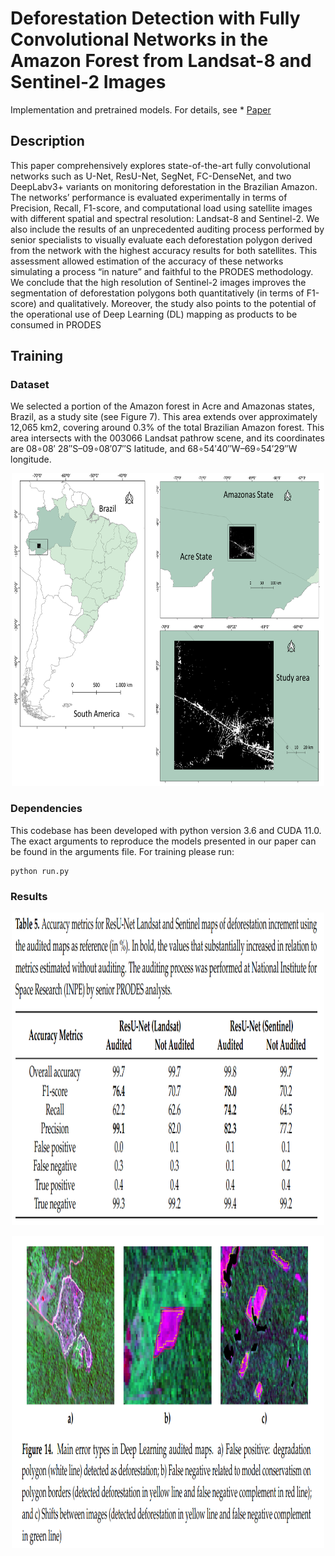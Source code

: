 # Deforestation Detection with Fully Convolutional Networks in the Amazon Forest from Landsat-8 and Sentinel-2 Images

Implementation and pretrained models. For details, see * [Paper](https://www.mdpi.com/2072-4292/13/24/5084)

## Description
 This paper comprehensively explores state-of-the-art fully convolutional networks such as U-Net, ResU-Net, SegNet, FC-DenseNet, and two DeepLabv3+ variants on monitoring deforestation in the Brazilian Amazon. The networks’ performance is evaluated experimentally in terms of Precision, Recall, F1-score, and computational load using satellite images with different spatial and spectral resolution: Landsat-8 and Sentinel-2. We also include the results of an unprecedented auditing process performed by senior specialists to visually evaluate each deforestation polygon derived from the network with the highest accuracy results for both satellites. This assessment allowed estimation of the accuracy of these networks simulating a process “in nature” and faithful to the PRODES methodology. We conclude that the high resolution of Sentinel-2 images improves the segmentation of deforestation polygons both quantitatively (in terms of F1-score) and qualitatively. Moreover, the study also points to the potential of the operational use of Deep Learning (DL) mapping as products to be consumed in PRODES

## Training

### Dataset

We selected a portion of the Amazon forest in Acre and Amazonas states, Brazil, as a study site (see Figure 7). This area extends over approximately 12,065 km2, covering around 0.3% of the total Brazilian Amazon forest. This area intersects with the 003066 Landsat pathrow scene, and its coordinates are 08∘08′ 28′′S–09∘08′07′′S latitude, and 68∘54′40′′W–69∘54′29′′W longitude. 

<p align="center">
  <img 
    width="500"
    height="500"
    src = Figure_study_area.png
  >
</p>

### Dependencies

This codebase has been developed with python version 3.6 and CUDA 11.0. The exact arguments to reproduce the models presented in our paper can be found in the arguments file. For training please run:
```
python run.py
```

### Results

<p align="center">
  <img 
    width="500"
    height="500"
    src = Results.png
  >
</p>


<p align="center">
  <img 
    width="500"
    height="500"
    src = Visual_Results.png
  >
</p>



